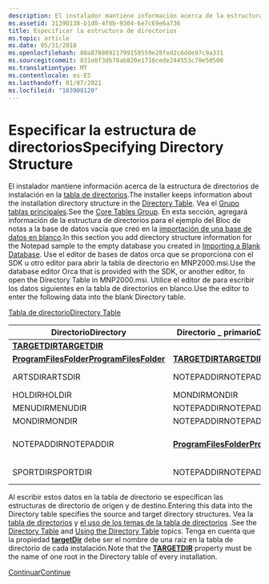 ```yaml
---
description: El instalador mantiene información acerca de la estructura de directorios de instalación en la tabla de directorios.
ms.assetid: 31390138-b1d0-4f0b-9304-6e7c69e6a736
title: Especificar la estructura de directorios
ms.topic: article
ms.date: 05/31/2018
ms.openlocfilehash: 80a87880921799158559e28fed2c6dde97c9a331
ms.sourcegitcommit: 831e8f3db78ab820e1710cede244553c70e50500
ms.translationtype: MT
ms.contentlocale: es-ES
ms.lasthandoff: 01/07/2021
ms.locfileid: "103908120"
---
```

# <a name="specifying-directory-structure"></a><span data-ttu-id="fd036-103">Especificar la estructura de directorios</span><span class="sxs-lookup"><span data-stu-id="fd036-103">Specifying Directory Structure</span></span>

<span data-ttu-id="fd036-104">El instalador mantiene información acerca de la estructura de directorios de instalación en la [tabla de directorios](directory-table.md).</span><span class="sxs-lookup"><span data-stu-id="fd036-104">The installer keeps information about the installation directory structure in the [Directory Table](directory-table.md).</span></span> <span data-ttu-id="fd036-105">Vea el [Grupo tablas principales](core-tables-group.md).</span><span class="sxs-lookup"><span data-stu-id="fd036-105">See the [Core Tables Group](core-tables-group.md).</span></span> <span data-ttu-id="fd036-106">En esta sección, agregará información de la estructura de directorios para el ejemplo del Bloc de notas a la base de datos vacía que creó en la [importación de una base de datos en blanco](importing-a-blank-database.md).</span><span class="sxs-lookup"><span data-stu-id="fd036-106">In this section you add directory structure information for the Notepad sample to the empty database you created in [Importing a Blank Database](importing-a-blank-database.md).</span></span> <span data-ttu-id="fd036-107">Use el editor de bases de datos orca que se proporciona con el SDK u otro editor para abrir la tabla de directorio en MNP2000.msi.</span><span class="sxs-lookup"><span data-stu-id="fd036-107">Use the database editor Orca that is provided with the SDK, or another editor, to open the Directory Table in MNP2000.msi.</span></span> <span data-ttu-id="fd036-108">Utilice el editor de para escribir los datos siguientes en la tabla de directorios en blanco.</span><span class="sxs-lookup"><span data-stu-id="fd036-108">Use the editor to enter the following data into the blank Directory table.</span></span>

[<span data-ttu-id="fd036-109">Tabla de directorio</span><span class="sxs-lookup"><span data-stu-id="fd036-109">Directory Table</span></span>](directory-table.md)



| <span data-ttu-id="fd036-110">Directorio</span><span class="sxs-lookup"><span data-stu-id="fd036-110">Directory</span></span>                                        | <span data-ttu-id="fd036-111">Directorio \_ primario</span><span class="sxs-lookup"><span data-stu-id="fd036-111">Directory\_Parent</span></span>                                | <span data-ttu-id="fd036-112">DefaultDir</span><span class="sxs-lookup"><span data-stu-id="fd036-112">DefaultDir</span></span>        |
|--------------------------------------------------|--------------------------------------------------|-------------------|
| [<span data-ttu-id="fd036-113">**TARGETDIR**</span><span class="sxs-lookup"><span data-stu-id="fd036-113">**TARGETDIR**</span></span>](targetdir.md)                   |                                                  | <span data-ttu-id="fd036-114">SourceDir</span><span class="sxs-lookup"><span data-stu-id="fd036-114">SourceDir</span></span>         |
| [<span data-ttu-id="fd036-115">**ProgramFilesFolder**</span><span class="sxs-lookup"><span data-stu-id="fd036-115">**ProgramFilesFolder**</span></span>](programfilesfolder.md) | [<span data-ttu-id="fd036-116">**TARGETDIR**</span><span class="sxs-lookup"><span data-stu-id="fd036-116">**TARGETDIR**</span></span>](targetdir.md)                   | <span data-ttu-id="fd036-117">.</span><span class="sxs-lookup"><span data-stu-id="fd036-117">.</span></span>                 |
| <span data-ttu-id="fd036-118">ARTSDIR</span><span class="sxs-lookup"><span data-stu-id="fd036-118">ARTSDIR</span></span>                                          | <span data-ttu-id="fd036-119">NOTEPADDIR</span><span class="sxs-lookup"><span data-stu-id="fd036-119">NOTEPADDIR</span></span>                                       | <span data-ttu-id="fd036-120">Arts: eventos</span><span class="sxs-lookup"><span data-stu-id="fd036-120">Arts:Events</span></span>       |
| <span data-ttu-id="fd036-121">HOLDIR</span><span class="sxs-lookup"><span data-stu-id="fd036-121">HOLDIR</span></span>                                           | <span data-ttu-id="fd036-122">MONDIR</span><span class="sxs-lookup"><span data-stu-id="fd036-122">MONDIR</span></span>                                           | <span data-ttu-id="fd036-123">.: Festivos</span><span class="sxs-lookup"><span data-stu-id="fd036-123">.:Holidays</span></span>        |
| <span data-ttu-id="fd036-124">MENUDIR</span><span class="sxs-lookup"><span data-stu-id="fd036-124">MENUDIR</span></span>                                          | <span data-ttu-id="fd036-125">NOTEPADDIR</span><span class="sxs-lookup"><span data-stu-id="fd036-125">NOTEPADDIR</span></span>                                       | <span data-ttu-id="fd036-126">Menú</span><span class="sxs-lookup"><span data-stu-id="fd036-126">Menu</span></span>              |
| <span data-ttu-id="fd036-127">MONDIR</span><span class="sxs-lookup"><span data-stu-id="fd036-127">MONDIR</span></span>                                           | <span data-ttu-id="fd036-128">NOTEPADDIR</span><span class="sxs-lookup"><span data-stu-id="fd036-128">NOTEPADDIR</span></span>                                       | <span data-ttu-id="fd036-129">Canaliza</span><span class="sxs-lookup"><span data-stu-id="fd036-129">Gate</span></span>              |
| <span data-ttu-id="fd036-130">NOTEPADDIR</span><span class="sxs-lookup"><span data-stu-id="fd036-130">NOTEPADDIR</span></span>                                       | [<span data-ttu-id="fd036-131">**ProgramFilesFolder**</span><span class="sxs-lookup"><span data-stu-id="fd036-131">**ProgramFilesFolder**</span></span>](programfilesfolder.md) | <span data-ttu-id="fd036-132">\_Estacionamiento rojo: Bloc de notas</span><span class="sxs-lookup"><span data-stu-id="fd036-132">Red\_Park:Notepad</span></span> |
| <span data-ttu-id="fd036-133">SPORTDIR</span><span class="sxs-lookup"><span data-stu-id="fd036-133">SPORTDIR</span></span>                                         | <span data-ttu-id="fd036-134">NOTEPADDIR</span><span class="sxs-lookup"><span data-stu-id="fd036-134">NOTEPADDIR</span></span>                                       | <span data-ttu-id="fd036-135">Deportes: eventos</span><span class="sxs-lookup"><span data-stu-id="fd036-135">Sports:Events</span></span>     |



 

<span data-ttu-id="fd036-136">Al escribir estos datos en la tabla de directorio se especifican las estructuras de directorio de origen y de destino.</span><span class="sxs-lookup"><span data-stu-id="fd036-136">Entering this data into the Directory table specifies the source and target directory structures.</span></span> <span data-ttu-id="fd036-137">Vea la [tabla de directorios](directory-table.md) y [el uso de los temas de la tabla de directorios](using-the-directory-table.md) .</span><span class="sxs-lookup"><span data-stu-id="fd036-137">See the [Directory Table](directory-table.md) and [Using the Directory Table](using-the-directory-table.md) topics.</span></span> <span data-ttu-id="fd036-138">Tenga en cuenta que la propiedad [**targetDir**](targetdir.md) debe ser el nombre de una raíz en la tabla de directorio de cada instalación.</span><span class="sxs-lookup"><span data-stu-id="fd036-138">Note that the [**TARGETDIR**](targetdir.md) property must be the name of one root in the Directory table of every installation.</span></span>

[<span data-ttu-id="fd036-139">Continuar</span><span class="sxs-lookup"><span data-stu-id="fd036-139">Continue</span></span>](specifying-components.md)

 

 



